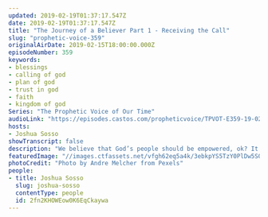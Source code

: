 ```yaml
---
updated: 2019-02-19T01:37:17.547Z
date: 2019-02-19T01:37:17.547Z
title: "The Journey of a Believer Part 1 - Receiving the Call"
slug: "prophetic-voice-359"
originalAirDate: 2019-02-15T18:00:00.000Z
episodeNumber: 359
keywords:
- blessings
- calling of god
- plan of god
- trust in god
- faith
- kingdom of god
Series: "The Prophetic Voice of Our Time"
audioLink: "https://episodes.castos.com/propheticvoice/TPVOT-E359-19-02-16-17-The-Journey-of-a-Believer-Receiving-the-Call.mp3"
hosts:
- Joshua Sosso
showTranscript: false
description: "We believe that God’s people should be empowered, ok? It’s not enough for people to just sit and warm up pews. No, we’re not satisfied with that because we want anyone who believes in God, anyone who knows about the goodness of Jesus to be able to operate in the supernatural… so this week, and this is likely to become a multiple-part series, but I want to talk about the journey that we as believers are supposed to go on as we approach maturity…"
featuredImage: "//images.ctfassets.net/vfgh62eq5a4k/3ebkpYS5TzY0PlDw5SQe5N/197e5745dc116c1414478d3d559994b7/child-clouds-cute-1006363.jpg"
photoCredit: "Photo by Andre Melcher from Pexels"
people:
- title: Joshua Sosso
  slug: joshua-sosso
  contentType: people
  id: 2fn2KHOWEow0K6EqCkaywa
---
```

